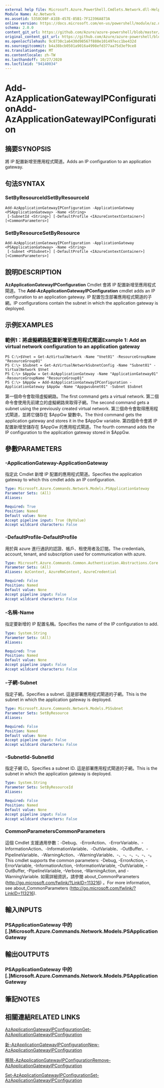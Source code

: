 ```yaml
---
external help file: Microsoft.Azure.PowerShell.Cmdlets.Network.dll-Help.xml
Module Name: Az.Network
ms.assetid: 5358C08F-A1EB-457E-85B1-7F12396A873A
online version: https://docs.microsoft.com/en-us/powershell/module/az.network/add-azapplicationgatewayipconfiguration
schema: 2.0.0
content_git_url: https://github.com/Azure/azure-powershell/blob/master/src/Network/Network/help/Add-AzApplicationGatewayIPConfiguration.md
original_content_git_url: https://github.com/Azure/azure-powershell/blob/master/src/Network/Network/help/Add-AzApplicationGatewayIPConfiguration.md
ms.openlocfilehash: 9c8730c1a6430d98567f880e101497ecc1be432d
ms.sourcegitcommit: b4a38bcb0501a9016a4998efd377aa75d3ef9ce8
ms.translationtype: MT
ms.contentlocale: zh-TW
ms.lasthandoff: 10/27/2020
ms.locfileid: "94140034"
---
```

# <span data-ttu-id="49396-101">Add-AzApplicationGatewayIPConfiguration</span><span class="sxs-lookup"><span data-stu-id="49396-101">Add-AzApplicationGatewayIPConfiguration</span></span>

## <span data-ttu-id="49396-102">摘要</span><span class="sxs-lookup"><span data-stu-id="49396-102">SYNOPSIS</span></span>
<span data-ttu-id="49396-103">將 IP 配置新增至應用程式閘道。</span><span class="sxs-lookup"><span data-stu-id="49396-103">Adds an IP configuration to an application gateway.</span></span>

## <span data-ttu-id="49396-104">句法</span><span class="sxs-lookup"><span data-stu-id="49396-104">SYNTAX</span></span>

### <span data-ttu-id="49396-105">SetByResourceId</span><span class="sxs-lookup"><span data-stu-id="49396-105">SetByResourceId</span></span>
```
Add-AzApplicationGatewayIPConfiguration -ApplicationGateway <PSApplicationGateway> -Name <String>
 [-SubnetId <String>] [-DefaultProfile <IAzureContextContainer>] [<CommonParameters>]
```

### <span data-ttu-id="49396-106">SetByResource</span><span class="sxs-lookup"><span data-stu-id="49396-106">SetByResource</span></span>
```
Add-AzApplicationGatewayIPConfiguration -ApplicationGateway <PSApplicationGateway> -Name <String>
 [-Subnet <PSSubnet>] [-DefaultProfile <IAzureContextContainer>] [<CommonParameters>]
```

## <span data-ttu-id="49396-107">說明</span><span class="sxs-lookup"><span data-stu-id="49396-107">DESCRIPTION</span></span>
<span data-ttu-id="49396-108">**AzApplicationGatewayIPConfiguration** Cmdlet 會將 IP 配置新增至應用程式閘道。</span><span class="sxs-lookup"><span data-stu-id="49396-108">The **Add-AzApplicationGatewayIPConfiguration** cmdlet adds an IP configuration to an application gateway.</span></span>
<span data-ttu-id="49396-109">IP 配置包含部署應用程式閘道的子網。</span><span class="sxs-lookup"><span data-stu-id="49396-109">IP configurations contain the subnet in which the application gateway is deployed.</span></span>

## <span data-ttu-id="49396-110">示例</span><span class="sxs-lookup"><span data-stu-id="49396-110">EXAMPLES</span></span>

### <span data-ttu-id="49396-111">範例1：將虛擬網路配置新增至應用程式閘道</span><span class="sxs-lookup"><span data-stu-id="49396-111">Example 1: Add an virtual network configuration to an application gateway</span></span>
```
PS C:\>$Vnet = Get-AzVirtualNetwork -Name "Vnet01" -ResourceGroupName "ResourceGroup01"
PS C:\> $Subnet = Get-AzVirtualNetworkSubnetConfig -Name "Subnet01" -VirtualNetwork $Vnet 
PS C:\> $AppGw = Get-AzApplicationGateway -Name "ApplicationGateway01" -ResourceGroupName "ResourceGroup01"
PS C:\> $AppGw = Add-AzApplicationGatewayIPConfiguration -ApplicationGateway $AppGw -Name "Appgwsubnet01" -Subnet $Subnet
```

<span data-ttu-id="49396-112">第一個命令會取得虛擬網路。</span><span class="sxs-lookup"><span data-stu-id="49396-112">The first command gets a virtual network.</span></span>
<span data-ttu-id="49396-113">第二個命令會使用先前建立的虛擬網路來取得子網。</span><span class="sxs-lookup"><span data-stu-id="49396-113">The second command gets a subnet using the previously created virtual network.</span></span>
<span data-ttu-id="49396-114">第三個命令會取得應用程式閘道，並將它儲存在 $AppGw 變數中。</span><span class="sxs-lookup"><span data-stu-id="49396-114">The third command gets the application gateway and stores it in the $AppGw variable.</span></span>
<span data-ttu-id="49396-115">第四個命令會將 IP 配置新增至儲存在 $AppGw 的應用程式閘道。</span><span class="sxs-lookup"><span data-stu-id="49396-115">The fourth command adds the IP configuration to the application gateway stored in $AppGw.</span></span>

## <span data-ttu-id="49396-116">參數</span><span class="sxs-lookup"><span data-stu-id="49396-116">PARAMETERS</span></span>

### <span data-ttu-id="49396-117">-ApplicationGateway</span><span class="sxs-lookup"><span data-stu-id="49396-117">-ApplicationGateway</span></span>
<span data-ttu-id="49396-118">指定此 Cmdlet 新增 IP 配置的應用程式閘道。</span><span class="sxs-lookup"><span data-stu-id="49396-118">Specifies the application gateway to which this cmdlet adds an IP configuration.</span></span>

```yaml
Type: Microsoft.Azure.Commands.Network.Models.PSApplicationGateway
Parameter Sets: (All)
Aliases:

Required: True
Position: Named
Default value: None
Accept pipeline input: True (ByValue)
Accept wildcard characters: False
```

### <span data-ttu-id="49396-119">-DefaultProfile</span><span class="sxs-lookup"><span data-stu-id="49396-119">-DefaultProfile</span></span>
<span data-ttu-id="49396-120">用於與 azure 進行通訊的認證、帳戶、租使用者及訂閱。</span><span class="sxs-lookup"><span data-stu-id="49396-120">The credentials, account, tenant, and subscription used for communication with azure.</span></span>

```yaml
Type: Microsoft.Azure.Commands.Common.Authentication.Abstractions.Core.IAzureContextContainer
Parameter Sets: (All)
Aliases: AzContext, AzureRmContext, AzureCredential

Required: False
Position: Named
Default value: None
Accept pipeline input: False
Accept wildcard characters: False
```

### <span data-ttu-id="49396-121">-名稱</span><span class="sxs-lookup"><span data-stu-id="49396-121">-Name</span></span>
<span data-ttu-id="49396-122">指定要新增的 IP 配置名稱。</span><span class="sxs-lookup"><span data-stu-id="49396-122">Specifies the name of the IP configuration to add.</span></span>

```yaml
Type: System.String
Parameter Sets: (All)
Aliases:

Required: True
Position: Named
Default value: None
Accept pipeline input: False
Accept wildcard characters: False
```

### <span data-ttu-id="49396-123">-子網</span><span class="sxs-lookup"><span data-stu-id="49396-123">-Subnet</span></span>
<span data-ttu-id="49396-124">指定子網。</span><span class="sxs-lookup"><span data-stu-id="49396-124">Specifies a subnet.</span></span>
<span data-ttu-id="49396-125">這是部署應用程式閘道的子網。</span><span class="sxs-lookup"><span data-stu-id="49396-125">This is the subnet in which the application gateway is deployed.</span></span>

```yaml
Type: Microsoft.Azure.Commands.Network.Models.PSSubnet
Parameter Sets: SetByResource
Aliases:

Required: False
Position: Named
Default value: None
Accept pipeline input: False
Accept wildcard characters: False
```

### <span data-ttu-id="49396-126">-SubnetId</span><span class="sxs-lookup"><span data-stu-id="49396-126">-SubnetId</span></span>
<span data-ttu-id="49396-127">指定子網 ID。</span><span class="sxs-lookup"><span data-stu-id="49396-127">Specifies a subnet ID.</span></span>
<span data-ttu-id="49396-128">這是部署應用程式閘道的子網。</span><span class="sxs-lookup"><span data-stu-id="49396-128">This is the subnet in which the application gateway is deployed.</span></span>

```yaml
Type: System.String
Parameter Sets: SetByResourceId
Aliases:

Required: False
Position: Named
Default value: None
Accept pipeline input: False
Accept wildcard characters: False
```

### <span data-ttu-id="49396-129">CommonParameters</span><span class="sxs-lookup"><span data-stu-id="49396-129">CommonParameters</span></span>
<span data-ttu-id="49396-130">這個 Cmdlet 支援通用參數：-Debug、-ErrorAction、-ErrorVariable、-InformationAction、-InformationVariable、-OutVariable、-OutBuffer、-PipelineVariable、-WarningAction、-WarningVariable、-、-、-、-、-、-。</span><span class="sxs-lookup"><span data-stu-id="49396-130">This cmdlet supports the common parameters: -Debug, -ErrorAction, -ErrorVariable, -InformationAction, -InformationVariable, -OutVariable, -OutBuffer, -PipelineVariable, -Verbose, -WarningAction, and -WarningVariable.</span></span> <span data-ttu-id="49396-131">如需詳細資訊，請參閱 about_CommonParameters (http://go.microsoft.com/fwlink/?LinkID=113216) 。</span><span class="sxs-lookup"><span data-stu-id="49396-131">For more information, see about_CommonParameters (http://go.microsoft.com/fwlink/?LinkID=113216).</span></span>

## <span data-ttu-id="49396-132">輸入</span><span class="sxs-lookup"><span data-stu-id="49396-132">INPUTS</span></span>

### <span data-ttu-id="49396-133">PSApplicationGateway 中的 [.]</span><span class="sxs-lookup"><span data-stu-id="49396-133">Microsoft.Azure.Commands.Network.Models.PSApplicationGateway</span></span>

## <span data-ttu-id="49396-134">輸出</span><span class="sxs-lookup"><span data-stu-id="49396-134">OUTPUTS</span></span>

### <span data-ttu-id="49396-135">PSApplicationGateway 中的 [.]</span><span class="sxs-lookup"><span data-stu-id="49396-135">Microsoft.Azure.Commands.Network.Models.PSApplicationGateway</span></span>

## <span data-ttu-id="49396-136">筆記</span><span class="sxs-lookup"><span data-stu-id="49396-136">NOTES</span></span>

## <span data-ttu-id="49396-137">相關連結</span><span class="sxs-lookup"><span data-stu-id="49396-137">RELATED LINKS</span></span>

[<span data-ttu-id="49396-138">AzApplicationGatewayIPConfiguration</span><span class="sxs-lookup"><span data-stu-id="49396-138">Get-AzApplicationGatewayIPConfiguration</span></span>](./Get-AzApplicationGatewayIPConfiguration.md)

[<span data-ttu-id="49396-139">新-AzApplicationGatewayIPConfiguration</span><span class="sxs-lookup"><span data-stu-id="49396-139">New-AzApplicationGatewayIPConfiguration</span></span>](./New-AzApplicationGatewayIPConfiguration.md)

[<span data-ttu-id="49396-140">移除-AzApplicationGatewayIPConfiguration</span><span class="sxs-lookup"><span data-stu-id="49396-140">Remove-AzApplicationGatewayIPConfiguration</span></span>](./Remove-AzApplicationGatewayIPConfiguration.md)

[<span data-ttu-id="49396-141">Set-AzApplicationGatewayIPConfiguration</span><span class="sxs-lookup"><span data-stu-id="49396-141">Set-AzApplicationGatewayIPConfiguration</span></span>](./Set-AzApplicationGatewayIPConfiguration.md)


